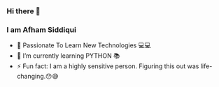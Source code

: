 ### Hi there 👋
### I am Afham Siddiqui
<!--**Afham-Siddiqui/Afham-Siddiqui** is a ✨ _special_ ✨ repository because its `README.md` (this file) appears on your GitHub profile.Here are some ideas to get you started:-->

- 🔭 Passionate To Learn New Technologies :computer::computer:
- 🌱 I’m currently learning PYTHON :books:
- ⚡ Fun fact: I am a highly sensitive person. Figuring this out was life-changing.:hushed::sweat_smile:
